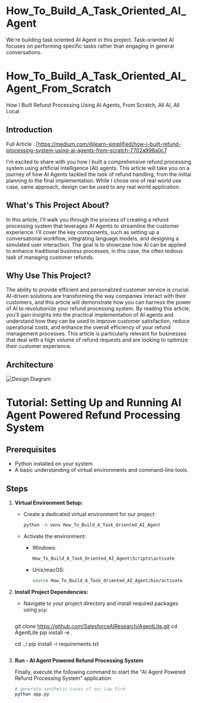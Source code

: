# How_To_Build_A_Task_Oriented_AI_Agent
We're building task oriented AI Agent in this project. Task-oriented AI focuses on performing specific tasks rather than engaging in general conversations.



# How_To_Build_A_Task_Oriented_AI_Agent_From_Scratch
How I Built Refund Processing Using AI Agents, From Scratch, All AI, All Local

## Introduction

Full Article : [https://medium.com/@learn-simplified/how-i-built-refund-processing-system-using-ai-agents-from-scratch-7702a998a0c7

I'm excited to share with you how I built a comprehensive refund processing system using artificial intelligence (AI) agents. This article will take you on a journey of how AI Agents tackled the task of refund handling, from the initial planning to the final implementation.
While I chose one of real world use case, same approach, design can be used to any real world application.

## What's This Project About?

In this article, I'll walk you through the process of creating a refund processing system that leverages AI Agents to streamline the customer experience. I'll cover the key components, such as setting up a conversational workflow, integrating language models, and designing a simulated user interaction. The goal is to showcase how AI can be applied to enhance traditional business processes, in this case, the often tedious task of managing customer refunds.

## Why Use This Project?

The ability to provide efficient and personalized customer service is crucial. AI-driven solutions are transforming the way companies interact with their customers, and this article will demonstrate how you can harness the power of AI to revolutionize your refund processing system.
By reading this article, you'll gain insights into the practical implementation of AI agents and understand how they can be used to improve customer satisfaction, reduce operational costs, and enhance the overall efficiency of your refund management processes. This article is particularly relevant for businesses that deal with a high volume of refund requests and are looking to optimize their customer experience.

## Architecture
![Design Diagram](design_docs/design.png)


# Tutorial: Setting Up and Running AI Agent Powered Refund Processing System

## Prerequisites
- Python installed on your system.
- A basic understanding of virtual environments and command-line tools.

## Steps

1. **Virtual Environment Setup:**
   - Create a dedicated virtual environment for our project:
   
     ```bash
     python -m venv How_To_Build_A_Task_Oriented_AI_Agent
     ```
   - Activate the environment:
   
     - Windows:
       ```bash
       How_To_Build_A_Task_Oriented_AI_Agent\Scripts\activate
       ```
     - Unix/macOS:
       ```bash
       source How_To_Build_A_Task_Oriented_AI_Agent/bin/activate
       ```

2. **Install Project Dependencies:**

   - Navigate to your project directory and install required packages using `pip`:
   
     ```bash
     
    git clone https://github.com/SalesforceAIResearch/AgentLite.git
    cd AgentLite
    pip install -e .
        
    cd ../ 
    pip install -r requirements.txt

    ```

3. **Run - AI Agent Powered Refund Processing System**

   Finally, execute the following command to start the "AI Agent Powered Refund Processing System" application:

   ```bash 
   # generate synthetic cases of our Law Firm
   python app.py
    ```
   




